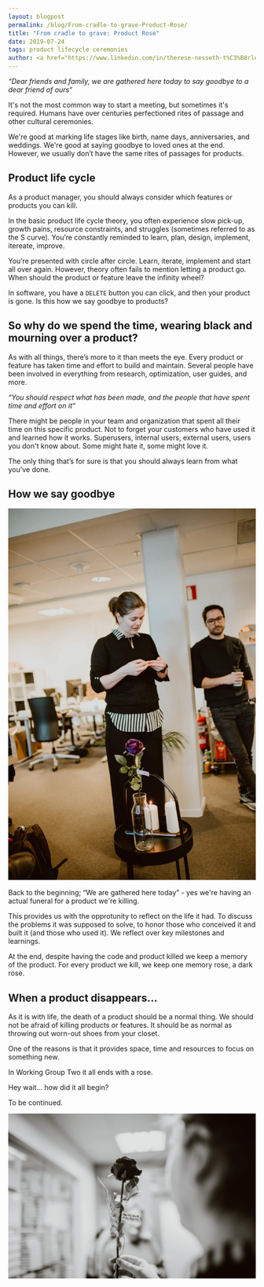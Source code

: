 ```yaml
---
layout: blogpost
permalink: /blog/From-cradle-to-grave-Product-Rose/
title: "From cradle to grave: Product Rose"
date: 2019-07-24
tags: product lifecycle ceremonies 
author: <a href="https://www.linkedin.com/in/therese-nesseth-t%C3%B8rlen/">Therese Nesseth Tørlen</a>
---
```


_“Dear friends and family, we are gathered here today to say goodbye to a dear friend of ours“_

It's not the most common way to start a meeting, but sometimes it's required. Humans have over centuries perfectioned rites of passage and other cultural ceremonies.

We're good at marking life stages like birth, name days, anniversaries, and weddings. We're good at saying goodbye to loved ones at the end. However, we usually don’t have the same rites of passages for products.

## Product life cycle
As a product manager, you should always consider which features or products you can kill.

In the basic product life cycle theory, you often experience slow pick-up, growth pains, resource constraints, and struggles (sometimes referred to as the S curve). You’re constantly reminded to learn, plan, design, implement, itereate, improve.

You’re presented with circle after circle. Learn, iterate, implement and start all over again. However, theory often fails to mention letting a product go. When should the product or feature leave the infinity wheel?

In software, you have a `DELETE` button you can click, and then your product is gone. Is this how we say goodbye to products?

## So why do we spend the time, wearing black and mourning over a product?

As with all things, there’s more to it than meets the eye. Every product or feature has taken time and effort to build and maintain. Several people have been involved in everything from research, optimization, user guides, and more.

_“You should respect what has been made, and the people that have spent time and effort on it“_

There might be people in your team and organization that spent all their time on this specific product. Not to forget your customers who have used it and learned how it works. Superusers, internal users, external users, users you don't know about. Some might hate it, some might love it.

The only thing that’s for sure is that you should always learn from what you've done.

## How we say goodbye

![Ceremony](/img/blog/funeral/ceremony.jpg)

Back to the beginning; “We are gathered here today” - yes we're having an actual funeral for a product we're killing.

This provides us with the opprotunity to reflect on the life it had. To discuss the problems it was supposed to solve, to honor those who conceived it and built it (and those who used it). We reflect over key milestones and learnings.

At the end, despite having the code and product killed we keep a memory of the product. For every product we kill, we keep one memory rose, a dark rose.

## When a product disappears...
As it is with life, the death of a product should be a normal thing. We should not be afraid of killing products or features. It should be as normal as throwing out worn-out shoes from your closet.

One of the reasons is that it provides space, time and resources to focus on something new.

In Working Group Two it all ends with a rose.

Hey wait… how did it all begin?

To be continued.

![Rose](/img/blog/funeral/rose.jpg)
